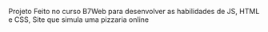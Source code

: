 Projeto Feito no curso B7Web para desenvolver as habilidades de JS, HTML e CSS,
Site que simula uma pizzaria online 